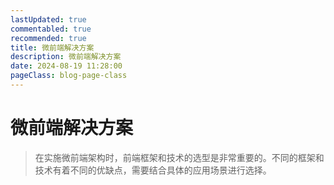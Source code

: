 ```yaml
---
lastUpdated: true
commentabled: true
recommended: true
title: 微前端解决方案
description: 微前端解决方案
date: 2024-08-19 11:28:00
pageClass: blog-page-class
---
```


# 微前端解决方案 #

> 在实施微前端架构时，前端框架和技术的选型是非常重要的。不同的框架和技术有着不同的优缺点，需要结合具体的应用场景进行选择。
